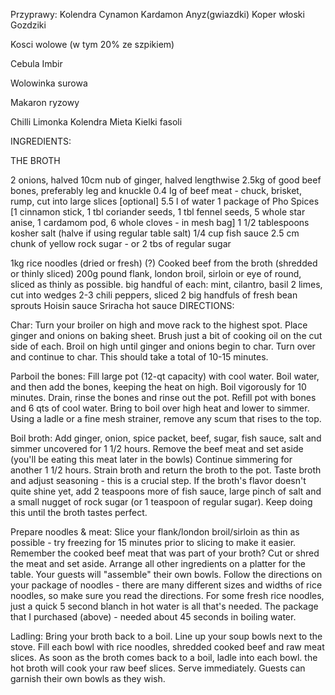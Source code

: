 

Przyprawy:
Kolendra
Cynamon
Kardamon
Anyz(gwiazdki)
Koper włoski
Gozdziki


Kosci wolowe (w tym 20% ze szpikiem)

Cebula
Imbir

Wolowinka surowa

Makaron ryzowy

Chilli
Limonka
Kolendra
Mieta
Kielki fasoli

INGREDIENTS:

THE BROTH

2 onions, halved
10cm nub of ginger, halved lengthwise
2.5kg of good beef bones, preferably leg and knuckle
0.4 lg of beef meat - chuck, brisket, rump, cut into large slices [optional]
5.5 l of water
1 package of Pho Spices [1 cinnamon stick, 1 tbl coriander seeds, 1 tbl fennel seeds, 5 whole star anise, 1 cardamom pod, 6 whole cloves - in mesh bag]
1 1/2 tablespoons kosher salt (halve if using regular table salt)
1/4 cup fish sauce
2.5 cm chunk of yellow rock sugar - or 2 tbs of regular sugar

1kg rice noodles (dried or fresh) (?)
Cooked beef from the broth (shredded or thinly sliced)
200g pound flank, london broil, sirloin or eye of round, sliced as thinly as possible.
big handful of each: mint, cilantro, basil
2 limes, cut into wedges
2-3 chili peppers, sliced
2 big handfuls of fresh bean sprouts
Hoisin sauce
Sriracha hot sauce
DIRECTIONS:

Char: Turn your broiler on high and move rack to the highest spot. Place ginger and onions on baking sheet. Brush just a bit of cooking oil on the cut side of each. Broil on high until ginger and onions begin to char. Turn over and continue to char. This should take a total of 10-15 minutes.

Parboil the bones: Fill large pot (12-qt capacity) with cool water. Boil water, and then add the bones, keeping the heat on high. Boil vigorously for 10 minutes. Drain, rinse the bones and rinse out the pot. Refill pot with bones and 6 qts of cool water. Bring to boil over high heat and lower to simmer. Using a ladle or a fine mesh strainer, remove any scum that rises to the top.

Boil broth: Add ginger, onion, spice packet, beef, sugar, fish sauce, salt and simmer uncovered for 1 1/2 hours. Remove the beef meat and set aside (you'll be eating this meat later in the bowls) Continue simmering for another 1 1/2 hours. Strain broth and return the broth to the pot. Taste broth and adjust seasoning - this is a crucial step. If the broth's flavor doesn't quite shine yet, add 2 teaspoons more of fish sauce, large pinch of salt and a small nugget of rock sugar (or 1 teaspoon of regular sugar). Keep doing this until the broth tastes perfect.

Prepare noodles & meat: Slice your flank/london broil/sirloin as thin as possible - try freezing for 15 minutes prior to slicing to make it easier. Remember the cooked beef meat that was part of your broth? Cut or shred the meat and set aside. Arrange all other ingredients on a platter for the table. Your guests will "assemble" their own bowls. Follow the directions on your package of noodles - there are many different sizes and widths of rice noodles, so make sure you read the directions. For some fresh rice noodles, just a quick 5 second blanch in hot water is all that's needed. The package that I purchased (above) - needed about 45 seconds in boiling water.

Ladling: Bring your broth back to a boil. Line up your soup bowls next to the stove. Fill each bowl with rice noodles, shredded cooked beef and raw meat slices. As soon as the broth comes back to a boil, ladle into each bowl. the hot broth will cook your raw beef slices. Serve immediately. Guests can garnish their own bowls as they wish.